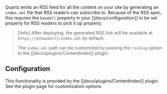Quartz emits an RSS feed for all the content on your site by generating an `index.xml` file that RSS readers can subscribe to. Because of the RSS spec, this requires the `baseUrl` property in your [[docs/configuration]] to be set properly for RSS readers to pick it up properly.

> [!info]
> After deploying, the generated RSS link will be available at `https://${baseUrl}/index.xml` by default.
>
> The `index.xml` path can be customized by passing the `rssSlug` option to the [[docs/plugins/ContentIndex]] plugin.

## Configuration

This functionality is provided by the [[docs/plugins/ContentIndex]] plugin. See the plugin page for customization options.
